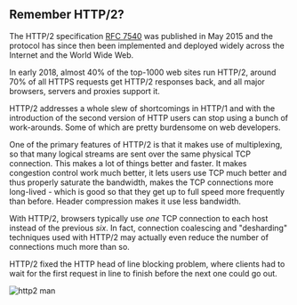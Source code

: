 ## Remember HTTP/2?

The HTTP/2 specification [RFC 7540](https://httpwg.org/specs/rfc7540.html) was
published in May 2015 and the protocol has since then been implemented and
deployed widely across the Internet and the World Wide Web.

In early 2018, almost 40% of the top-1000 web sites run HTTP/2, around 70% of
all HTTPS requests get HTTP/2 responses back, and all major
browsers, servers and proxies support it.

HTTP/2 addresses a whole slew of shortcomings in HTTP/1 and with the
introduction of the second version of HTTP users can stop using a bunch of
work-arounds. Some of which are pretty burdensome on web developers.

One of the primary features of HTTP/2 is that it makes use of multiplexing, so
that many logical streams are sent over the same physical TCP connection. This
makes a lot of things better and faster. It makes congestion control work much
better, it lets users use TCP much better and thus properly saturate the
bandwidth, makes the TCP connections more long-lived - which is good so that
they get up to full speed more frequently than before. Header compression
makes it use less bandwidth.

With HTTP/2, browsers typically use *one* TCP connection to each host instead
of the previous *six*. In fact, connection coalescing and "desharding"
techniques used with HTTP/2 may actually even reduce the number of connections
much more than so.

HTTP/2 fixed the HTTP head of line blocking problem, where clients had to wait
for the first request in line to finish before the next one could go out.

![http2 man](../images/h2-man.jpg)
